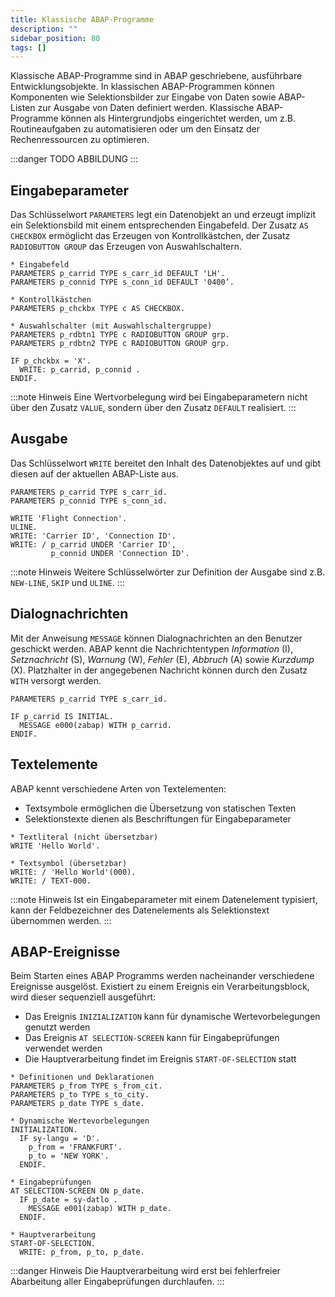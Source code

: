```yaml
---
title: Klassische ABAP-Programme
description: ""
sidebar_position: 80
tags: []
---
```


Klassische ABAP-Programme sind in ABAP geschriebene, ausführbare Entwicklungsobjekte. In klassischen ABAP-Programmen können Komponenten wie Selektionsbilder zur Eingabe von Daten sowie ABAP-Listen zur Ausgabe von Daten definiert werden. Klassische ABAP-Programme
können als Hintergrundjobs eingerichtet werden, um z.B. Routineaufgaben zu automatisieren oder um den Einsatz der Rechenressourcen zu optimieren.

:::danger TODO
ABBILDUNG
:::

## Eingabeparameter
Das Schlüsselwort `PARAMETERS` legt ein Datenobjekt an und erzeugt implizit ein Selektionsbild mit einem entsprechenden Eingabefeld. Der Zusatz `AS CHECKBOX` ermöglicht das Erzeugen von Kontrollkästchen, der Zusatz `RADIOBUTTON GROUP` das Erzeugen von 
Auswahlschaltern.

```abap
* Eingabefeld
PARAMETERS p_carrid TYPE s_carr_id DEFAULT 'LH'.
PARAMETERS p_connid TYPE s_conn_id DEFAULT '0400’.

* Kontrollkästchen
PARAMETERS p_chckbx TYPE c AS CHECKBOX.

* Auswahlschalter (mit Auswahlschaltergruppe)
PARAMETERS p_rdbtn1 TYPE c RADIOBUTTON GROUP grp.
PARAMETERS p_rdbtn2 TYPE c RADIOBUTTON GROUP grp.

IF p_chckbx = 'X'.
  WRITE: p_carrid, p_connid .
ENDIF.
```

:::note Hinweis
Eine Wertvorbelegung wird bei Eingabeparametern nicht über den Zusatz `VALUE`, sondern über den Zusatz `DEFAULT` realisiert.
:::

## Ausgabe
Das Schlüsselwort `WRITE` bereitet den Inhalt des Datenobjektes auf und gibt diesen auf der aktuellen ABAP-Liste aus.

```abap
PARAMETERS p_carrid TYPE s_carr_id.
PARAMETERS p_connid TYPE s_conn_id.

WRITE 'Flight Connection'.
ULINE.
WRITE: 'Carrier ID', 'Connection ID'.
WRITE: / p_carrid UNDER 'Carrier ID', 
         p_connid UNDER 'Connection ID'.
```

:::note Hinweis
Weitere Schlüsselwörter zur Definition der Ausgabe sind z.B. `NEW-LINE`, `SKIP` und `ULINE`.
:::

## Dialognachrichten
Mit der Anweisung `MESSAGE` können Dialognachrichten an den Benutzer geschickt werden. ABAP kennt die Nachrichtentypen _Information_ (I), _Setznachricht_ (S), _Warnung_ (W), _Fehler_ (E), _Abbruch_ (A) sowie _Kurzdump_ (X). Platzhalter in der angegebenen 
Nachricht können durch den Zusatz `WITH` versorgt werden.

```abap
PARAMETERS p_carrid TYPE s_carr_id.

IF p_carrid IS INITIAL.
  MESSAGE e000(zabap) WITH p_carrid.
ENDIF.
```

## Textelemente
ABAP kennt verschiedene Arten von Textelementen: 
- Textsymbole ermöglichen die Übersetzung von statischen Texten
- Selektionstexte dienen als Beschriftungen für Eingabeparameter

```abap
* Textliteral (nicht übersetzbar)
WRITE 'Hello World'.

* Textsymbol (übersetzbar)
WRITE: / 'Hello World'(000).
WRITE: / TEXT-000.
```

:::note Hinweis
Ist ein Eingabeparameter mit einem Datenelement typisiert, kann der Feldbezeichner des Datenelements als Selektionstext übernommen werden.
:::

## ABAP-Ereignisse
Beim Starten eines ABAP Programms werden nacheinander verschiedene Ereignisse ausgelöst. Existiert zu einem Ereignis ein Verarbeitungsblock, wird dieser sequenziell ausgeführt:
- Das Ereignis `INIZIALIZATION` kann für dynamische Wertevorbelegungen genutzt werden
- Das Ereignis `AT SELECTION-SCREEN` kann für Eingabeprüfungen verwendet werden
- Die Hauptverarbeitung findet im Ereignis `START-OF-SELECTION` statt

```abap
* Definitionen und Deklarationen
PARAMETERS p_from TYPE s_from_cit.
PARAMETERS p_to TYPE s_to_city.
PARAMETERS p_date TYPE s_date.

* Dynamische Wertevorbelegungen
INITIALIZATION.
  IF sy-langu = 'D'.
    p_from = 'FRANKFURT'.
    p_to = 'NEW YORK'.
  ENDIF.

* Eingabeprüfungen
AT SELECTION-SCREEN ON p_date.
  IF p_date = sy-datlo .
    MESSAGE e001(zabap) WITH p_date.
  ENDIF.

* Hauptverarbeitung
START-OF-SELECTION.
  WRITE: p_from, p_to, p_date.
```

:::danger Hinweis
Die Hauptverarbeitung wird erst bei fehlerfreier Abarbeitung aller Eingabeprüfungen durchlaufen.
:::